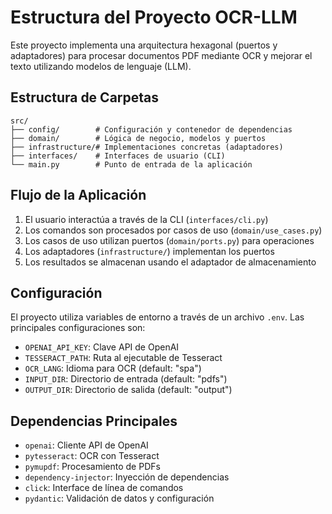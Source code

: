# Estructura del Proyecto OCR-LLM

Este proyecto implementa una arquitectura hexagonal (puertos y adaptadores) para procesar documentos PDF mediante OCR y mejorar el texto utilizando modelos de lenguaje (LLM).

## Estructura de Carpetas

```
src/
├── config/        # Configuración y contenedor de dependencias
├── domain/        # Lógica de negocio, modelos y puertos
├── infrastructure/# Implementaciones concretas (adaptadores)
├── interfaces/    # Interfaces de usuario (CLI)
└── main.py        # Punto de entrada de la aplicación
```

## Flujo de la Aplicación

1. El usuario interactúa a través de la CLI (`interfaces/cli.py`)
2. Los comandos son procesados por casos de uso (`domain/use_cases.py`)
3. Los casos de uso utilizan puertos (`domain/ports.py`) para operaciones
4. Los adaptadores (`infrastructure/`) implementan los puertos
5. Los resultados se almacenan usando el adaptador de almacenamiento

## Configuración

El proyecto utiliza variables de entorno a través de un archivo `.env`. Las principales configuraciones son:

- `OPENAI_API_KEY`: Clave API de OpenAI
- `TESSERACT_PATH`: Ruta al ejecutable de Tesseract
- `OCR_LANG`: Idioma para OCR (default: "spa")
- `INPUT_DIR`: Directorio de entrada (default: "pdfs")
- `OUTPUT_DIR`: Directorio de salida (default: "output")

## Dependencias Principales

- `openai`: Cliente API de OpenAI
- `pytesseract`: OCR con Tesseract
- `pymupdf`: Procesamiento de PDFs
- `dependency-injector`: Inyección de dependencias
- `click`: Interface de línea de comandos
- `pydantic`: Validación de datos y configuración
